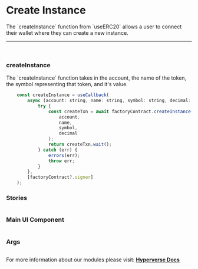 # Create Instance

<p> The `createInstance` function from `useERC20` allows a user to connect their wallet where they can create a new instance. </p>

---

<br>

### createInstance

<p> The `createInstance` function takes in the account, the name of the token, the symbol representing that token, and it's value. </p>

```jsx
	const createInstance = useCallback(
		async (account: string, name: string, symbol: string, decimal: number) => {
			try {
				const createTxn = await factoryContract.createInstance(
					account,
					name,
					symbol,
					decimal
				);
				return createTxn.wait();
			} catch (err) {
				errors(err);
				throw err;
			}
		},
		[factoryContract?.signer]
	);
```

### Stories

```jsx

```

### Main UI Component

```jsx

```

### Args

```jsx

```

For more information about our modules please visit: [**Hyperverse Docs**](docs.hyperverse.dev)
